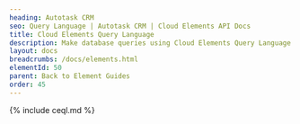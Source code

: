 ```yaml
---
heading: Autotask CRM
seo: Query Language | Autotask CRM | Cloud Elements API Docs
title: Cloud Elements Query Language
description: Make database queries using Cloud Elements Query Language.
layout: docs
breadcrumbs: /docs/elements.html
elementId: 50
parent: Back to Element Guides
order: 45
---
```


{% include ceql.md %}
